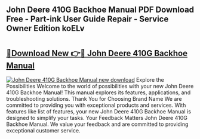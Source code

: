 ## John Deere 410G Backhoe Manual PDF Download Free - Part-ink User Guide Repair - Service Owner Edition koELv

# <h2><a href="http://bc38917.oget.top/?id=John+Deere+410G+Backhoe+Manual">🔗Download New 👉🔴 John Deere 410G Backhoe Manual</a></h2>

[![John Deere 410G Backhoe Manual new download](https://i.imgur.com/5g1atiW.png)](http://bc38917.oget.top/?id=John+Deere+410G+Backhoe+Manual)
Explore the Possibilities Welcome to the world of possibilities with your new John Deere 410G Backhoe Manual! This manual explores its features, applications, and troubleshooting solutions. Thank You for Choosing Brand Name We are committed to providing you with exceptional products and services. With features like list of features, your new John Deere 410G Backhoe Manual is designed to simplify your tasks. Your Feedback Matters John Deere 410G Backhoe Manual. We value your feedback and are committed to providing exceptional customer service.
